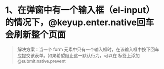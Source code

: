 # 1、在弹窗中有一个输入框（el-input）的情况下，@keyup.enter.native回车会刷新整个页面
> 解决方案：当一个 form 元素中只有一个输入框时，在该输入框中按下回车应提交该表单。如果希望阻止这一默认行为，可以在 标签上添加 @submit.native.prevent